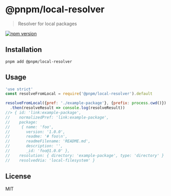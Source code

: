 # @pnpm/local-resolver

> Resolver for local packages

<!--@shields('npm')-->
[![npm version](https://img.shields.io/npm/v/@pnpm/local-resolver.svg)](https://www.npmjs.com/package/@pnpm/local-resolver)
<!--/@-->

## Installation

```
pnpm add @pnpm/local-resolver
```

## Usage

```js
'use strict'
const resolveFromLocal = require('@pnpm/local-resolver').default

resolveFromLocal({pref: './example-package'}, {prefix: process.cwd()})
  .then(resolveResult => console.log(resolveResult))
//> { id: 'link:example-package',
//    normalizedPref: 'link:example-package',
//    package:
//     { name: 'foo',
//       version: '1.0.0',
//       readme: '# foo\n',
//       readmeFilename: 'README.md',
//       description: '',
//       _id: 'foo@1.0.0' },
//    resolution: { directory: 'example-package', type: 'directory' }
//    resolvedVia: 'local-filesystem' }
```

## License

MIT

